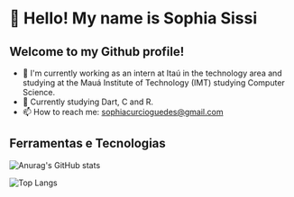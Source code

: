 # 👋 Hello! My name is Sophia Sissi
## Welcome to my Github profile!

- 💼 I'm currently working as an intern at Itaú in the technology area and studying at the Mauá Institute of Technology (IMT) studying Computer Science.
- 🌱 Currently studying Dart, C and R.
- 📫 How to reach me: sophiacurcioguedes@gmail.com

## Ferramentas e Tecnologias

![Anurag's GitHub stats](https://github-readme-stats.vercel.app/api?username=sophiasissi&show_icons=true&theme=dracula)

![Top Langs](https://github-readme-stats.vercel.app/api/top-langs/?username=sophiasissi&layout=compact)
